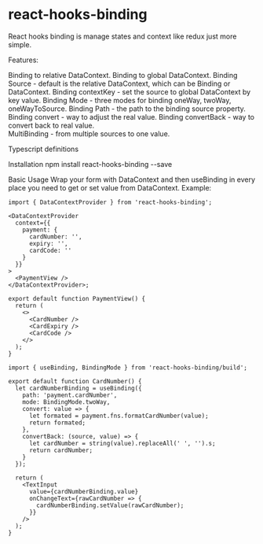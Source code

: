 # react-hooks-binding

React hooks binding is manage states and context like redux just more simple.

Features:

Binding to relative DataContext.
Binding to global DataContext.
Binding Source - default is the relative DataContext, which can be Binding or DataContext.
Binding contextKey - set the source to global DataContext by key value.
Binding Mode - three modes for binding oneWay, twoWay, oneWayToSource.
Binding Path - the path to the binding source property.
Binding convert - way to adjust the real value.
Binding convertBack - way to convert back to real value.  
MultiBinding - from multiple sources to one value.

Typescript definitions

Installation
npm install react-hooks-binding --save

Basic Usage
Wrap your form with DataContext and then useBinding in every place you need to get or set value from DataContext.
Example:

```
import { DataContextProvider } from 'react-hooks-binding';

<DataContextProvider
  context={{
    payment: {
      cardNumber: '',
      expiry: '',
      cardCode: ''
    }
  }}
>
  <PaymentView />
</DataContextProvider>;

export default function PaymentView() {
  return (
    <>
      <CardNumber />
      <CardExpiry />
      <CardCode />
    </>
  );
}

import { useBinding, BindingMode } from 'react-hooks-binding/build';

export default function CardNumber() {
  let cardNumberBinding = useBinding({
    path: 'payment.cardNumber',
    mode: BindingMode.twoWay,
    convert: value => {
      let formated = payment.fns.formatCardNumber(value);
      return formated;
    },
    convertBack: (source, value) => {
      let cardNumber = string(value).replaceAll(' ', '').s;
      return cardNumber;
    }
  });

  return (
    <TextInput
      value={cardNumberBinding.value}
      onChangeText={rawCardNumber => {
        cardNumberBinding.setValue(rawCardNumber);
      }}
    />
  );
}
```
